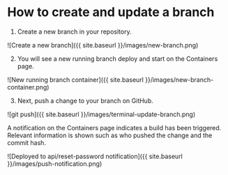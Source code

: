 # How to create and update a branch

1. Create a new branch in your repository. 
  
  ![Create a new branch]({{ site.baseurl }}/images/new-branch.png)

2. You will see a new running branch deploy and start on the Containers page.

  ![New running branch container]({{ site.baseurl }}/images/new-branch-container.png)

3. Next, push a change to your branch on GitHub. 

  ![git push]({{ site.baseurl }}/images/terminal-update-branch.png)

  A notification on the Containers page indicates a build has been triggered. Relevant information is shown such as who pushed the change and the commit hash.

  ![Deployed to api/reset-password notification]({{ site.baseurl }}/images/push-notification.png)
